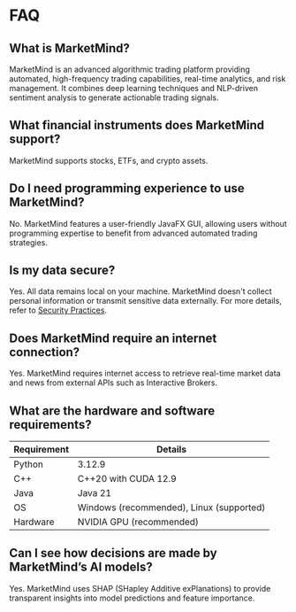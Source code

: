 # FAQ

## What is MarketMind?

MarketMind is an advanced algorithmic trading platform providing automated, high-frequency trading capabilities, real-time analytics, and risk management. It combines deep learning techniques and NLP-driven sentiment analysis to generate actionable trading signals.

## What financial instruments does MarketMind support?

MarketMind supports stocks, ETFs, and crypto assets.

## Do I need programming experience to use MarketMind?

No. MarketMind features a user-friendly JavaFX GUI, allowing users without programming expertise to benefit from advanced automated trading strategies.

## Is my data secure?

Yes. All data remains local on your machine. MarketMind doesn't collect personal information or transmit sensitive data externally. For more details, refer to [Security Practices](https://marketmind-docs.readthedocs.io/en/latest/security_practices.html).

## Does MarketMind require an internet connection?

Yes. MarketMind requires internet access to retrieve real-time market data and news from external APIs such as Interactive Brokers.

## What are the hardware and software requirements?

| Requirement      | Details                      |
|------------------|------------------------------|
| Python           | 3.12.9                        |
| C++              | C++20 with CUDA 12.9          |
| Java             | Java 21                       |
| OS               | Windows (recommended), Linux (supported) |
| Hardware         | NVIDIA GPU (recommended)      |

## Can I see how decisions are made by MarketMind’s AI models?

Yes. MarketMind uses SHAP (SHapley Additive exPlanations) to provide transparent insights into model predictions and feature importance.
